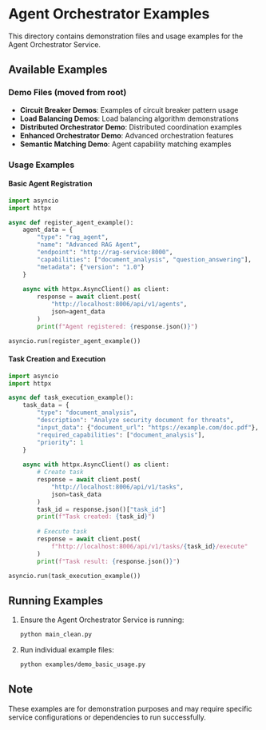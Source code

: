 # Agent Orchestrator Examples

This directory contains demonstration files and usage examples for the Agent Orchestrator Service.

## Available Examples

### Demo Files (moved from root)
- **Circuit Breaker Demos**: Examples of circuit breaker pattern usage
- **Load Balancing Demos**: Load balancing algorithm demonstrations  
- **Distributed Orchestrator Demo**: Distributed coordination examples
- **Enhanced Orchestrator Demo**: Advanced orchestration features
- **Semantic Matching Demo**: Agent capability matching examples

### Usage Examples

#### Basic Agent Registration
```python
import asyncio
import httpx

async def register_agent_example():
    agent_data = {
        "type": "rag_agent",
        "name": "Advanced RAG Agent",
        "endpoint": "http://rag-service:8000",
        "capabilities": ["document_analysis", "question_answering"],
        "metadata": {"version": "1.0"}
    }
    
    async with httpx.AsyncClient() as client:
        response = await client.post(
            "http://localhost:8006/api/v1/agents", 
            json=agent_data
        )
        print(f"Agent registered: {response.json()}")

asyncio.run(register_agent_example())
```

#### Task Creation and Execution
```python
import asyncio
import httpx

async def task_execution_example():
    task_data = {
        "type": "document_analysis",
        "description": "Analyze security document for threats",
        "input_data": {"document_url": "https://example.com/doc.pdf"},
        "required_capabilities": ["document_analysis"],
        "priority": 1
    }
    
    async with httpx.AsyncClient() as client:
        # Create task
        response = await client.post(
            "http://localhost:8006/api/v1/tasks",
            json=task_data
        )
        task_id = response.json()["task_id"]
        print(f"Task created: {task_id}")
        
        # Execute task
        response = await client.post(
            f"http://localhost:8006/api/v1/tasks/{task_id}/execute"
        )
        print(f"Task result: {response.json()}")

asyncio.run(task_execution_example())
```

## Running Examples

1. Ensure the Agent Orchestrator Service is running:
   ```bash
   python main_clean.py
   ```

2. Run individual example files:
   ```bash
   python examples/demo_basic_usage.py
   ```

## Note

These examples are for demonstration purposes and may require specific service configurations or dependencies to run successfully.

